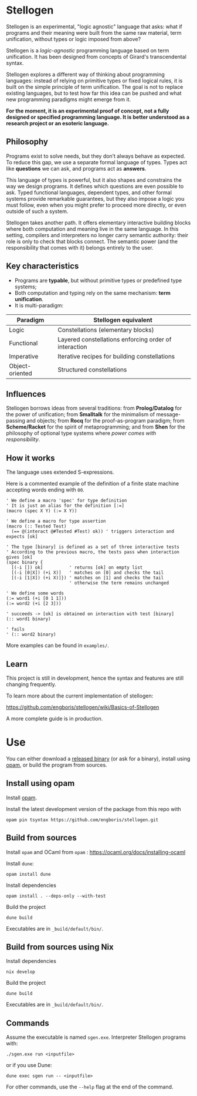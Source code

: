 # Stellogen

Stellogen is an experimental, "logic agnostic" language that asks: what if
programs and their meaning were built from the same raw material, term
unification, without types or logic imposed from above?

Stellogen is a *logic-agnostic* programming language based on term unification.
It has been designed from concepts of Girard's transcendental syntax.

Stellogen explores a different way of thinking about programming languages:
instead of relying on primitive types or fixed logical rules, it is built on
the simple principle of term unification. The goal is not to replace existing
languages, but to test how far this idea can be pushed and what new programming
paradigms might emerge from it.

**For the moment, it is an experimental proof of concept, not a fully
designed or specified programming language. It is better understood as a
research project or an esoteric language.**

## Philosophy

Programs exist to solve needs, but they don’t always behave as expected. To
reduce this gap, we use a separate formal language of types. Types act like
**questions** we can ask, and programs act as **answers**.

This language of types is powerful, but it also shapes and constrains the way
we design programs. It defines which questions are even possible to ask. Typed
functional languages, dependent types, and other formal systems provide
remarkable guarantees, but they also impose a logic you must follow, even when
you might prefer to proceed more directly, or even outside of such a system.

Stellogen takes another path. It offers elementary interactive building blocks
where both computation and meaning live in the same language. In this setting,
compilers and interpreters no longer carry semantic authority: their role is
only to check that blocks connect. The semantic power (and the responsibility
that comes with it) belongs entirely to the user.

## Key characteristics

- Programs are **typable**, but without primitive types or predefined type
systems;
- Both computation and typing rely on the same mechanism: **term unification**.
- It is multi-paradigm:

| Paradigm        | Stellogen equivalent                                     |
| --------------- | ---------------------------------------------------------|
| Logic           | Constellations (elementary blocks)                       |
| Functional      | Layered constellations enforcing order of interaction    |
| Imperative      | Iterative recipes for building constellations            |
| Object-oriented | Structured constellations                                |

## Influences

Stellogen borrows ideas from several traditions: from **Prolog/Datalog** for
the power of unification; from **Smalltalk** for the minimalism of
message-passing and objects; from **Rocq** for the proof-as-program paradigm;
from **Scheme/Racket** for the spirit of metaprogramming; and from **Shen** for
the philosophy of optional type systems where *power comes with responsibility*.

## How it works

The language uses extended S-expressions.

Here is a commented example of the definition of a finite state machine
accepting words ending with `00`.

```
' We define a macro 'spec' for type definition
' It is just an alias for the definition [:=]
(macro (spec X Y) (:= X Y))

' We define a macro for type assertion
(macro (:: Tested Test)
  (== @(interact @#Tested #Test) ok)) ' triggers interaction and expects [ok]

' The type [binary] is defined as a set of three interactive tests
' According to the previous macro, the tests pass when interaction gives [ok]
(spec binary {
  [(-i []) ok]          ' returns [ok] on empty list
  [(-i [0|X]) (+i X)]   ' matches on [0] and checks the tail
  [(-i [1|X]) (+i X)]}) ' matches on [1] and checks the tail
                        ' otherwise the term remains unchanged

' We define some words
(:= word1 (+i [0 1 1]))
(:= word2 (+i [2 3]))

' succeeds -> [ok] is obtained on interaction with test [binary]
(:: word1 binary)

' fails
' (:: word2 binary)
```

More examples can be found in `examples/`.

## Learn

This project is still in development, hence the syntax and features
are still changing frequently.

To learn more about the current implementation of stellogen:

https://github.com/engboris/stellogen/wiki/Basics-of-Stellogen

A more complete guide is in production.

# Use

You can either download a
[released binary](https://github.com/engboris/stellogen/releases)
(or ask for a binary), install using
[opam](https://opam.ocaml.org/), or build the program from sources.

## Install using opam

Install [opam](https://ocaml.org/docs/installing-ocaml).

Install the latest development version of the package from this repo with

```
opam pin tsyntax https://github.com/engboris/stellogen.git
```

## Build from sources

Install `opam` and OCaml from `opam` : https://ocaml.org/docs/installing-ocaml

Install `dune`:
```
opam install dune
```

Install dependencies
```
opam install . --deps-only --with-test
```

Build the project
```
dune build
```

Executables are in `_build/default/bin/`.

## Build from sources using Nix

Install dependencies
```
nix develop
```

Build the project
```
dune build
```

Executables are in `_build/default/bin/`.

## Commands

Assume the executable is named `sgen.exe`. Interpreter Stellogen programs with:

```
./sgen.exe run <inputfile>
```

or if you use Dune:

```
dune exec sgen run -- <inputfile>
```

For other commands, use the `--help` flag at the end of the command.
